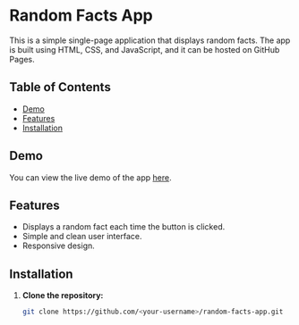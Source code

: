 # Random Facts App

This is a simple single-page application that displays random facts. The app is built using HTML, CSS, and JavaScript, and it can be hosted on GitHub Pages.

## Table of Contents

- [Demo](#demo)
- [Features](#features)
- [Installation](#installation)


## Demo

You can view the live demo of the app [here](https://msaqibpatel.github.io/fun-facts/).

## Features

- Displays a random fact each time the button is clicked.
- Simple and clean user interface.
- Responsive design.

## Installation

1. **Clone the repository:**

   ```bash
   git clone https://github.com/<your-username>/random-facts-app.git
